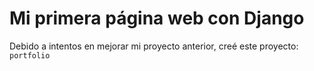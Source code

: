 # Mi primera página web con Django

Debido a intentos en mejorar mi proyecto anterior, creé este proyecto: `portfolio `
